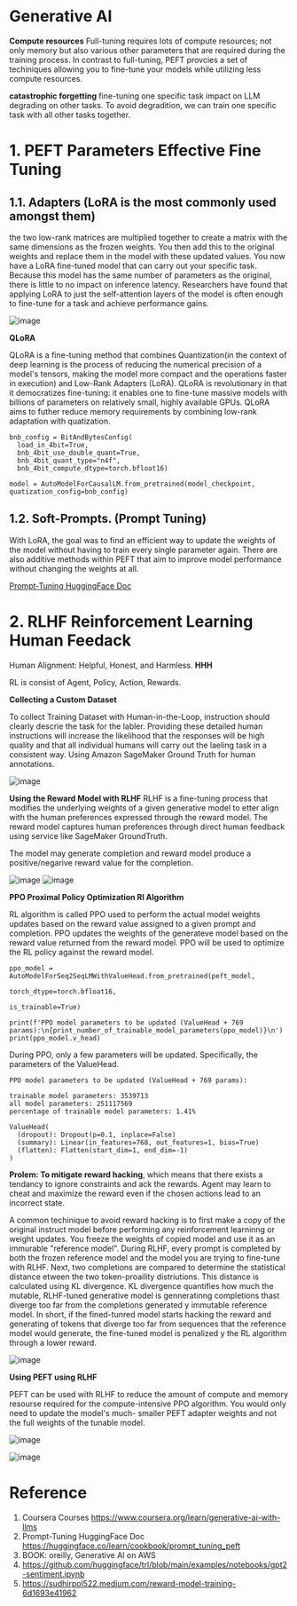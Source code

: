 # Generative AI 

**Compute resources**
Full-tuning requires lots of compute resources; not only memory but also various other parameters that are required during the training process. 
In contrast to full-tuning, PEFT provcies a set of techiniques allowing you to fine-tune your models while utilizing less compute resources.

**catastrophic forgetting**
fine-tuning one specific task impact on LLM degrading on other tasks. To avoid degradition, we can train one specific task with all other tasks together.

# 1. PEFT Parameters Effective Fine Tuning



## 1.1. Adapters (LoRA is the most commonly used amongst them)

the two low-rank matrices are multiplied together to create a matrix with the same dimensions as the frozen weights. You then add this to the original weights and replace them in the model with these updated values. You now have a LoRA fine-tuned model that can carry out your specific task. Because this model has the same number of parameters as the original, there is little to no impact on inference latency. Researchers have found that applying LoRA to just the self-attention layers of the model is often enough to fine-tune for a task and achieve performance gains. 

![image](https://github.com/user-attachments/assets/a5d17389-2593-4ee5-af84-2e4fbfc3f15e)

**QLoRA**

QLoRA is a fine-tuning method that combines Quantization(in the context of deep learning is the process of reducing the numerical precision of a model's tensors, making the model more compact and the operations faster in execution) and Low-Rank Adapters (LoRA). QLoRA is revolutionary in that it democratizes fine-tuning: it enables one to fine-tune massive models with billions of parameters on relatively small, highly available GPUs. QLoRA aims to futher reduce memory requirements by combining low-rank adaptation with quatization. 

```
bnb_config = BitAndBytesConfig(
  load_in_4bit=True,
  bnb_4bit_use_double_quant=True,
  bnb_4bit_quant_type="n4f",
  bnb_4bit_compute_dtype=torch.bfloat16)

model = AutoModelForCausalLM.from_pretrained(model_checkpoint, quatization_config=bnb_config)
```

## 1.2. Soft-Prompts. (Prompt Tuning)
With LoRA, the goal was to find an efficient way to update the weights of the model without having to train every single parameter again. There are also additive methods within PEFT that aim to improve model performance without changing the weights at all.

[Prompt-Tuning HuggingFace Doc](https://huggingface.co/learn/cookbook/prompt_tuning_peft)

# 2. RLHF Reinforcement Learning Human Feedack

Human Alignment: Helpful, Honest, and Harmless. **HHH**

RL is consist of Agent, Policy, Action, Rewards.

**Collecting a Custom Dataset**

To collect Training Dataset with Human-in-the-Loop, instruction should clearly descrie the task for the labler. Providing these detailed human instructions will increase the likelihood that the responses will be high quality and that all individual humans will carry out the laeling task in a consistent way. Using Amazon SageMaker Ground Truth for human annotations.

![image](https://github.com/user-attachments/assets/4add3685-64c9-4185-b9bc-511d297e4dfc)

**Using the Reward Model with RLHF**
RLHF is a fine-tuning process that modifies the underlying weights of a given generative model to etter align with the human preferences expressed through the reward model. The reward model captures human preferences through direct human feedback using service like SageMaker GroundTruth.

The model may generate completion and reward model produce a positive/negarive reward value for the completion.

![image](https://github.com/user-attachments/assets/3750b875-2b9a-464c-8bc9-1b329b7a76a7)
![image](https://github.com/user-attachments/assets/a20feb34-d8f8-4c19-9253-5d81d125be06)

**PPO Proximal Policy Optimization Rl Algorithm**

RL algorithm is called PPO used to perform the actual model weights updates based on the reward value assigned to a given prompt and completion. PPO updates the weights of the generateve model based on the reward value returned from the reward model. PPO will be used to optimize the RL policy against the reward model.

```
ppo_model = AutoModelForSeq2SeqLMWithValueHead.from_pretrained(peft_model,                                                               
                                                               torch_dtype=torch.bfloat16,
                                                               is_trainable=True)

print(f'PPO model parameters to be updated (ValueHead + 769 params):\n{print_number_of_trainable_model_parameters(ppo_model)}\n')
print(ppo_model.v_head)
```

During PPO, only a few parameters will be updated. Specifically, the parameters of the ValueHead.


```
PPO model parameters to be updated (ValueHead + 769 params):

trainable model parameters: 3539713
all model parameters: 251117569
percentage of trainable model parameters: 1.41%

ValueHead(
  (dropout): Dropout(p=0.1, inplace=False)
  (summary): Linear(in_features=768, out_features=1, bias=True)
  (flatten): Flatten(start_dim=1, end_dim=-1)
)
```



**Prolem: To mitigate reward hacking**, which means that there exists a tendancy to ignore constraints and ack the rewards. Agent may learn to cheat and maximize the reward even if the chosen actions lead to an incorrect state.

A common techinique to avoid reward hacking is to first make a copy of the original instruct model before performing any reinforcement learninng or weight updates. You freeze the weights of copied model and use it as an immurable "reference model". During RLHF, every prompt is completed by both the frozen reference model and the model you are trying to fine-tune with RLHF. Next, two completions are compared to determine the statistical distance etween the two token-proaility distriutions. This distance is calculated using KL divergence. KL divergence quantifies how much the mutable, RLHF-tuned generative model is genneratinng completions thast diverge too far from the completions generated y immutable reference model. In short, if the fined-tunred model starts hacking the reward and generating of tokens that diverge too far from sequences that the reference model would generate, the fine-tuned model is penalized y the RL algorithm through a lower reward.

![image](https://github.com/user-attachments/assets/3eb81a02-f793-4020-b0e6-1988fc17bb7f)

**Using PEFT using RLHF**

PEFT can be used with RLHF to reduce the amount of compute and memory resourse required for the compute-intensive PPO algorithm. You would only need to update the model's much-
smaller PEFT adapter weights and not the full weights of the tunable model.

![image](https://github.com/user-attachments/assets/1057dca3-8d6b-47e5-b787-875c748f0db6)

![image](https://github.com/user-attachments/assets/84a1b0ea-4fe5-4536-8a69-c88f617d2ae5)



# Reference 
1. Coursera Courses https://www.coursera.org/learn/generative-ai-with-llms
2. Prompt-Tuning HuggingFace Doc https://huggingface.co/learn/cookbook/prompt_tuning_peft
3. BOOK: oreilly, Generative AI on AWS
4. https://github.com/huggingface/trl/blob/main/examples/notebooks/gpt2-sentiment.ipynb
5. https://sudhirpol522.medium.com/reward-model-training-6d1693e41962

